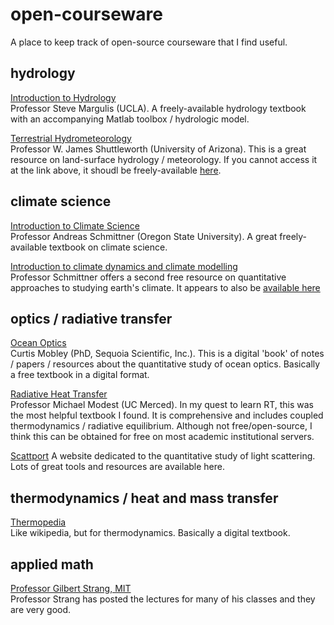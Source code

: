 # open-courseware
A place to keep track of open-source courseware that I find useful.

## hydrology
[Introduction to Hydrology](https://margulis-group.github.io/teaching/)  
Professor Steve Margulis (UCLA). A freely-available hydrology textbook with an accompanying Matlab toolbox / hydrologic model.

[Terrestrial Hydrometeorology](https://onlinelibrary.wiley.com/doi/book/10.1002/9781119951933)  
Professor W. James Shuttleworth (University of Arizona). This is a great resource on land-surface hydrology / meteorology. If you cannot access it at the link above, it shoudl be freely-available [here](http://bcs.wiley.com/he-bcs/Books?action=index&bcsId=6961&itemId=0470659378). 

## climate science
[Introduction to Climate Science](https://open.oregonstate.education/climatechange/)  
Professor Andreas Schmittner (Oregon State University). A great freely-available textbook on climate science.

[Introduction to climate dynamics and climate modelling](http://www.climate.be/textbook/)  
Professor Schmittner offers a second free resource on quantitative approaches to studying earth's climate. It appears to also be [available here](https://www.cambridge.org/us/academic/subjects/earth-and-environmental-science/climatology-and-climate-change/climate-system-dynamics-and-modelling?format=PB)  

## optics / radiative transfer
[Ocean Optics](https://www.oceanopticsbook.info)  
Curtis Mobley (PhD, Sequoia Scientific, Inc.). This is a digital 'book' of notes / papers / resources about the quantitative study of ocean optics. Basically a free textbook in a digital format.  

[Radiative Heat Transfer](https://www.sciencedirect.com/book/9780123869449/radiative-heat-transfer#book-info)  
Professor Michael Modest (UC Merced). In my quest to learn RT, this was the most helpful textbook I found. It is comprehensive and includes coupled thermodynamics / radiative equilibrium. Although not free/open-source, I think this can be obtained for free on most academic institutional servers.  

[Scattport](https://scattport.org)
A website dedicated to the quantitative study of light scattering. Lots of great tools and resources are available here.  

## thermodynamics / heat and mass transfer
[Thermopedia](http://www.thermopedia.com/navigation/)  
Like wikipedia, but for thermodynamics. Basically a digital textbook.  

## applied math
[Professor Gilbert Strang, MIT](http://www-math.mit.edu/~gs/)  
Professor Strang has posted the lectures for many of his classes and they are very good.

